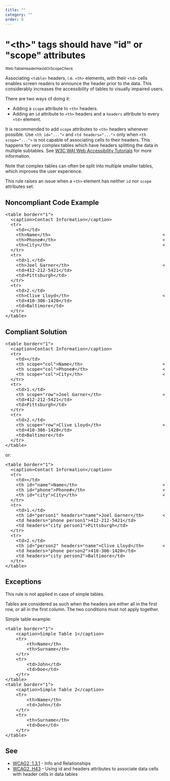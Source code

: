 ```yaml
---
title: ""
category: ""
order: 0
---
```


<h1>"&lt;th&gt;" tags should have "id" or "scope" attributes</h1>
<small>Web:TableHeaderHasIdOrScopeCheck</small>
<br>
<p>Associating <code>&lt;table&gt;</code> headers, i.e. <code>&lt;th&gt;</code> elements, with their <code>&lt;td&gt;</code> cells enables screen
readers to announce the header prior to the data. This considerably increases the accessibility of tables to visually impaired users.</p>
<p>There are two ways of doing it:</p>
<ul>
  <li> Adding a <code>scope</code> attribute to <code>&lt;th&gt;</code> headers. </li>
  <li> Adding an <code>id</code> attribute to <code>&lt;th&gt;</code> headers and a <code>headers</code> attribute to every <code>&lt;td&gt;</code>
  element. </li>
</ul>
<p>It is recommended to add <code>scope</code> attributes to <code>&lt;th&gt;</code> headers whenever possible. Use <code>&lt;th id="..."&gt;</code>
and <code>&lt;td headers="..."&gt;</code> only when <code>&lt;th scope="..."&gt;</code> is not capable of associating cells to their headers. This
happens for very complex tables which have headers splitting the data in multiple subtables. See&nbsp;<a
href="https://www.w3.org/WAI/tutorials/tables/tips/">W3C WAI&nbsp;Web Accessibility Tutorials</a>&nbsp;for more information.</p>
<p>Note that complex tables can often be split into multiple smaller tables, which improves the user experience.</p>
<p>This rule raises an issue when a <code>&lt;th&gt;</code> element has neither <code>id</code> nor <code>scope</code> attributes set.</p>
<h2>Noncompliant Code Example</h2>
<pre>
&lt;table border="1"&gt;
  &lt;caption&gt;Contact Information&lt;/caption&gt;
  &lt;tr&gt;
    &lt;td&gt;&lt;/td&gt;
    &lt;th&gt;Name&lt;/th&gt;                                          &lt;!-- Non-Compliant --&gt;
    &lt;th&gt;Phone#&lt;/th&gt;                                        &lt;!-- Non-Compliant --&gt;
    &lt;th&gt;City&lt;/th&gt;                                          &lt;!-- Non-Compliant --&gt;
  &lt;/tr&gt;
  &lt;tr&gt;
    &lt;td&gt;1.&lt;/td&gt;
    &lt;th&gt;Joel Garner&lt;/th&gt;                                   &lt;!-- Non-Compliant --&gt;
    &lt;td&gt;412-212-5421&lt;/td&gt;
    &lt;td&gt;Pittsburgh&lt;/td&gt;
  &lt;/tr&gt;
  &lt;tr&gt;
    &lt;td&gt;2.&lt;/td&gt;
    &lt;th&gt;Clive Lloyd&lt;/th&gt;                                   &lt;!-- Non-Compliant --&gt;
    &lt;td&gt;410-306-1420&lt;/td&gt;
    &lt;td&gt;Baltimore&lt;/td&gt;
  &lt;/tr&gt;
&lt;/table&gt;
</pre>
<h2>Compliant Solution</h2>
<pre>
&lt;table border="1"&gt;
  &lt;caption&gt;Contact Information&lt;/caption&gt;
  &lt;tr&gt;
    &lt;td&gt;&lt;/td&gt;
    &lt;th scope="col"&gt;Name&lt;/th&gt;                              &lt;!-- Compliant --&gt;
    &lt;th scope="col"&gt;Phone#&lt;/th&gt;                            &lt;!-- Compliant --&gt;
    &lt;th scope="col"&gt;City&lt;/th&gt;                              &lt;!-- Compliant --&gt;
  &lt;/tr&gt;
  &lt;tr&gt;
    &lt;td&gt;1.&lt;/td&gt;
    &lt;th scope="row"&gt;Joel Garner&lt;/th&gt;                       &lt;!-- Compliant --&gt;
    &lt;td&gt;412-212-5421&lt;/td&gt;
    &lt;td&gt;Pittsburgh&lt;/td&gt;
  &lt;/tr&gt;
  &lt;tr&gt;
    &lt;td&gt;2.&lt;/td&gt;
    &lt;th scope="row"&gt;Clive Lloyd&lt;/th&gt;                       &lt;!-- Compliant --&gt;
    &lt;td&gt;410-306-1420&lt;/td&gt;
    &lt;td&gt;Baltimore&lt;/td&gt;
  &lt;/tr&gt;
&lt;/table&gt;
</pre>
<p>or:</p>
<pre>
&lt;table border="1"&gt;
  &lt;caption&gt;Contact Information&lt;/caption&gt;
  &lt;tr&gt;
    &lt;td&gt;&lt;/td&gt;
    &lt;th id="name"&gt;Name&lt;/th&gt;                                &lt;!-- Compliant --&gt;
    &lt;th id="phone"&gt;Phone#&lt;/th&gt;                             &lt;!-- Compliant --&gt;
    &lt;th id="city"&gt;City&lt;/th&gt;                                &lt;!-- Compliant --&gt;
  &lt;/tr&gt;
  &lt;tr&gt;
    &lt;td&gt;1.&lt;/td&gt;
    &lt;th id="person1" headers="name"&gt;Joel Garner&lt;/th&gt;       &lt;!-- Compliant --&gt;
    &lt;td headers="phone person1"&gt;412-212-5421&lt;/td&gt;
    &lt;td headers="city person1"&gt;Pittsburgh&lt;/td&gt;
  &lt;/tr&gt;
  &lt;tr&gt;
    &lt;td&gt;2.&lt;/td&gt;
    &lt;th id="person2" headers="name"&gt;Clive Lloyd&lt;/th&gt;       &lt;!-- Compliant --&gt;
    &lt;td headers="phone person2"&gt;410-306-1420&lt;/td&gt;
    &lt;td headers="city person2"&gt;Baltimore&lt;/td&gt;
  &lt;/tr&gt;
&lt;/table&gt;
</pre>
<h2>Exceptions</h2>
<p>This rule is not applied in case of simple tables.</p>
<p>Tables are considered as such when the headers are either all in the first row, or all in the first column. The two conditions must not apply
together.</p>
<p>Simple table example:</p>
<pre>
&lt;table border="1"&gt;
    &lt;caption&gt;Simple Table 1&lt;/caption&gt;
    &lt;tr&gt;
        &lt;th&gt;Name&lt;/th&gt;
        &lt;th&gt;Surname&lt;/th&gt;
    &lt;/tr&gt;
    &lt;tr&gt;
        &lt;td&gt;John&lt;/td&gt;
        &lt;td&gt;Doe&lt;/td&gt;
    &lt;/tr&gt;
&lt;/table&gt;
&lt;table border="1"&gt;
    &lt;caption&gt;Simple Table 2&lt;/caption&gt;
    &lt;tr&gt;
        &lt;th&gt;Name&lt;/th&gt;
        &lt;td&gt;John&lt;/td&gt;
    &lt;/tr&gt;
    &lt;tr&gt;
        &lt;th&gt;Surname&lt;/th&gt;
        &lt;td&gt;Doe&lt;/td&gt;
    &lt;/tr&gt;
&lt;/table&gt;
</pre>
<h2>See</h2>
<ul>
  <li> <a href="https://www.w3.org/WAI/WCAG21/quickref/?versions=2.0#qr-content-structure-separation-programmatic">WCAG2, 1.3.1</a>&nbsp;-&nbsp;Info
  and Relationships </li>
  <li> <a href="https://www.w3.org/TR/WCAG20-TECHS/html.html#H43">WCAG2, H43</a> - Using id and headers attributes to associate data cells with header
  cells in data tables </li>
</ul>